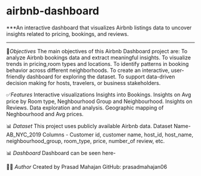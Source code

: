 # airbnb-dashboard
***An interactive dashboard that visualizes Airbnb listings data to uncover insights related to pricing, bookings, and reviews.
***
🎯*Objectives*
The main objectives of this Airbnb Dashboard project are:
To analyze Airbnb bookings data and extract meaningful insights.
To visualize trends in pricing,room types and locations.
To identify patterns in booking behavior across different neighborhoods.
To create an interactive, user-friendly dashboard for exploring the dataset.
To support data-driven decision making for hosts, travelers, or business stakeholders.

✅*Features*
Interactive visualizations
Insights into Bookings.
Insights on Avg price by Room type, Neghbourhood Group and Neighbourhood.
Insights on Reviews.
Data exploration and analysis.
Geographic mapping of Neghbourhood and Avg prices.

📊 *Dataset*
This project uses publicly available Airbnb data. 
Dataset Name- AB_NYC_2019 
Columns - Customer id, customer name, host_id, host_name, neighbourhood_group, room_type, price, number_of review, etc.

📊 *Dashboard*
Dashboard can be seen here- 


🙋‍♂️ *Author*
Created by Prasad Mahajan
GitHub: prasadmahajan06
